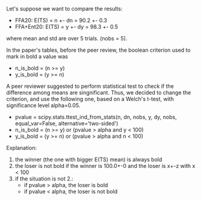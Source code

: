 Let's suppose we want to compare the results:
- FFA20: E(TS) = n +- dn = 90.2 +- 0.3
- FFA+Ent20: E(TS) = y +- dy = 98.3 +- 0.5

where mean and std are over 5 trials. (nobs = 5).

In the paper's tables, before the peer review, the boolean criterion used to mark in bold a value was
- n_is_bold = (n >= y)
- y_is_bold = (y >= n)

A peer reviewer suggested to perform statistical test to check if the difference among means are singnificant.
Thus, we decided to change the criterion, and use the following one, based on a Welch's t-test, with significance level alpha=0.05.

- pvalue = scipy.stats.ttest_ind_from_stats(n, dn, nobs, y, dy, nobs, equal_var=False, alternative='two-sided')
- n_is_bold = (n >= y) or (pvalue > alpha and y < 100)
- y_is_bold = (y >= n) or (pvalue > alpha and n < 100)

Explanation:
1. the winner (the one with bigger E(TS) mean) is always bold
2. the loser is not bold if the winner is 100.0+-0 and the loser is x+-z with x < 100
3. if the situation is not 2.:
    - if pvalue > alpha, the loser is bold 
    - if pvalue < alpha, the loser is not bold 